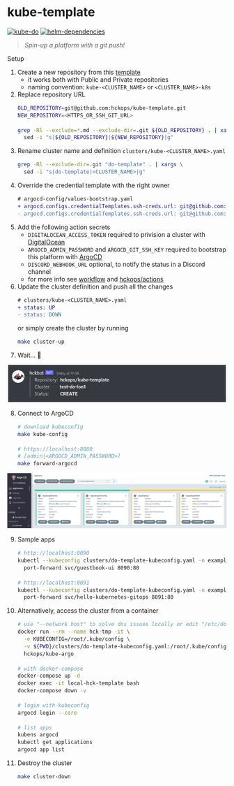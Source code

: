 # kube-template

[![kube-do](https://github.com/hckops/kube-template/actions/workflows/kube-do.yml/badge.svg)](https://github.com/hckops/kube-template/actions/workflows/kube-do.yml)
[![helm-dependencies](https://github.com/hckops/kube-template/actions/workflows/helm-dependencies.yml/badge.svg)](https://github.com/hckops/kube-template/actions/workflows/helm-dependencies.yml)

> *Spin-up a platform with a git push!*

Setup
1. Create a new repository from this [template](https://github.com/hckops/kube-template/generate)
    - it works both with Public and Private repositories
    - naming convention: `kube-<CLUSTER_NAME>` or `<CLUSTER_NAME>-k8s`
2. Replace repository URL
    ```bash
    OLD_REPOSITORY=git@github.com:hckops/kube-template.git
    NEW_REPOSITORY=<HTTPS_OR_SSH_GIT_URL>

    grep -Rl --exclude=*.md --exclude-dir=.git ${OLD_REPOSITORY} . | xargs \
      sed -i "s|${OLD_REPOSITORY}|${NEW_REPOSITORY}|g"
    ```
3. Rename cluster name and definition `clusters/kube-<CLUSTER_NAME>.yaml`
    ```bash
    grep -Rl --exclude-dir=.git "do-template" . | xargs \
      sed -i "s|do-template|<CLUSTER_NAME>|g"
    ```
4. Override the credential template with the right owner
    ```diff
    # argocd-config/values-bootstrap.yaml
    + argocd.configs.credentialTemplates.ssh-creds.url: git@github.com:<OWNER_OR_REPOSITORY>
    - argocd.configs.credentialTemplates.ssh-creds.url: git@github.com:hckops
    ```
5. Add the following action secrets
    * `DIGITALOCEAN_ACCESS_TOKEN` required to privision a cluster with [DigitalOcean](https://cloud.digitalocean.com)
    - `ARGOCD_ADMIN_PASSWORD` and `ARGOCD_GIT_SSH_KEY` required to bootstrap this platform with [ArgoCD](https://argo-cd.readthedocs.io/en/stable)
    - `DISCORD_WEBHOOK_URL` optional, to notify the status in a Discord channel
    - for more info see [workflow](.github/workflows/kube-do.yml) and [hckops/actions](https://github.com/hckops/actions)
6. Update the cluster definition and push all the changes
    ```diff
    # clusters/kube-<CLUSTER_NAME>.yaml
    + status: UP
    - status: DOWN
    ```
    or simply create the cluster by running
    ```bash
    make cluster-up
    ```
7. Wait... :rocket:

<p align="center">
  <img src="docs/discord-message.png" alt="discord-message" width="500">
</p>

8. Connect to ArgoCD
    ```bash
    # download kubeconfig
    make kube-config

    # https://localhost:8080
    # [admin|<ARGOCD_ADMIN_PASSWORD>]
    make forward-argocd
    ```

![argocd-ui](docs/argocd-ui.png)

9. Sample apps
    ```bash
    # http://localhost:8090
    kubectl --kubeconfig clusters/do-template-kubeconfig.yaml -n examples \
      port-forward svc/guestbook-ui 8090:80

    # http://localhost:8091
    kubectl --kubeconfig clusters/do-template-kubeconfig.yaml -n examples \
      port-forward svc/hello-kubernetes-gitops 8091:80
    ```
10. Alternatively, access the cluster from a container
    ```bash
    # use "--network host" to solve dns issues locally or edit "/etc/docker/daemon.json"
    docker run --rm --name hck-tmp -it \
      -e KUBECONFIG=/root/.kube/config \
      -v ${PWD}/clusters/do-template-kubeconfig.yaml:/root/.kube/config \
      hckops/kube-argo
    
    # with docker-compose
    docker-compose up -d
    docker exec -it local-hck-template bash
    docker-compose down -v
    
    # login with kubeconfig
    argocd login --core

    # list apps
    kubens argocd
    kubectl get applications
    argocd app list
    ```
11. Destroy the cluster
    ```bash
    make cluster-down
    ```
